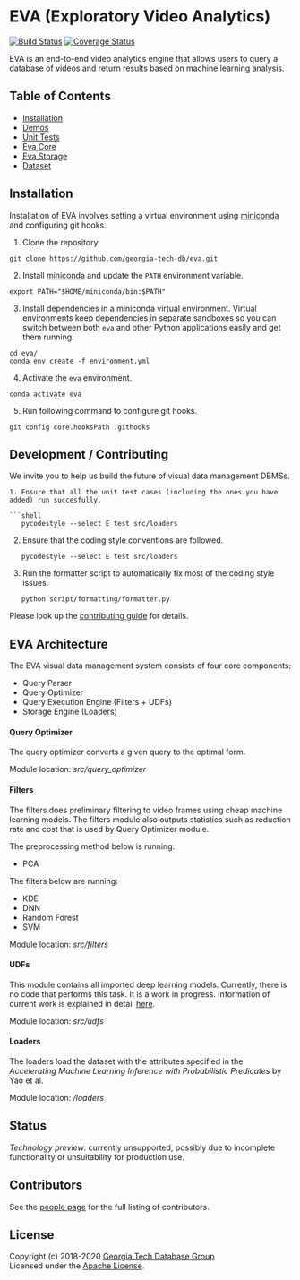 # EVA (Exploratory Video Analytics)

[![Build Status](https://travis-ci.org/georgia-tech-db/eva.svg?branch=master)](https://travis-ci.com/georgia-tech-db/eva)
[![Coverage Status](https://coveralls.io/repos/github/georgia-tech-db/eva/badge.svg?branch=master)](https://coveralls.io/github/georgia-tech-db/eva?branch=master)

EVA is an end-to-end video analytics engine that allows users to query a database of videos and return results based on machine learning analysis. 

## Table of Contents
* [Installation](#installation)
* [Demos](#demos)
* [Unit Tests](#unit-tests)
* [Eva Core](#eva-core)
* [Eva Storage](#eva-storage)
* [Dataset](#dataset) 


## Installation

Installation of EVA involves setting a virtual environment using [miniconda](https://conda.io/projects/conda/en/latest/user-guide/install/index.html) and configuring git hooks.

1. Clone the repository
```shell
git clone https://github.com/georgia-tech-db/eva.git
```

2. Install [miniconda](https://conda.io/projects/conda/en/latest/user-guide/install/index.html) and update the `PATH` environment variable.
```shell
export PATH="$HOME/miniconda/bin:$PATH" 
```

3. Install dependencies in a miniconda virtual environment. Virtual environments keep dependencies in separate sandboxes so you can switch between both `eva` and other Python applications easily and get them running.
```shell
cd eva/
conda env create -f environment.yml
```

4. Activate the `eva` environment.
```shell
conda activate eva
```

5. Run following command to configure git hooks.
```shell
git config core.hooksPath .githooks
```

## Development / Contributing

We invite you to help us build the future of visual data management DBMSs.

```
1. Ensure that all the unit test cases (including the ones you have added) run succesfully.

```shell
   pycodestyle --select E test src/loaders
``` 

2. Ensure that the coding style conventions are followed.

```shell
   pycodestyle --select E test src/loaders
``` 

3. Run the formatter script to automatically fix most of the coding style issues.

```shell
   python script/formatting/formatter.py
```

Please look up the [contributing guide](https://github.com/georgia-tech-db/eva/blob/master/CONTRIBUTING.md#development) for details.

## EVA Architecture 

The EVA visual data management system consists of four core components:

* Query Parser
* Query Optimizer
* Query Execution Engine (Filters + UDFs)
* Storage Engine (Loaders)

#### Query Optimizer
The query optimizer converts a given query to the optimal form. 

Module location: *src/query_optimizer*

#### Filters
The filters does preliminary filtering to video frames using cheap machine learning models.
The filters module also outputs statistics such as reduction rate and cost that is used by Query Optimizer module.

The preprocessing method below is running:
* PCA

The filters below are running:
* KDE
* DNN
* Random Forest
* SVM

Module location: *src/filters*

#### UDFs
This module contains all imported deep learning models. Currently, there is no code that performs this task. It is a work in progress.
Information of current work is explained in detail [here](src/udfs/README.md).

Module location: *src/udfs*

#### Loaders
The loaders load the dataset with the attributes specified in the *Accelerating Machine Learning Inference with Probabilistic Predicates* by Yao et al.

Module location: */loaders*

## Status

_Technology preview_: currently unsupported, possibly due to incomplete functionality or unsuitability for production use.

## Contributors

See the [people page](https://github.com/georgia-tech-db/eva/graphs/contributors) for the full listing of contributors.

## License
Copyright (c) 2018-2020 [Georgia Tech Database Group](http://db.cc.gatech.edu/)  
Licensed under the [Apache License](LICENSE).
